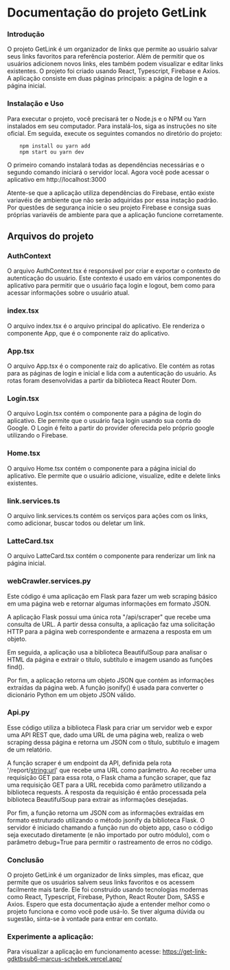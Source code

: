 # Documentação do projeto GetLink

### Introdução

  O projeto GetLink é um organizador de links que permite ao usuário salvar seus links favoritos para referência posterior. Além de permitir que os usuários adicionem novos links, eles também podem visualizar e editar links existentes. O projeto foi criado usando React, Typescript, Firebase e Axios. A aplicação consiste em duas páginas principais: a página de login e a página inicial.

### Instalação e Uso

Para executar o projeto, você precisará ter o Node.js e o NPM ou Yarn instalados em seu computador. Para instalá-los, siga as instruções no site oficial. Em seguida, execute os seguintes comandos no diretório do projeto:

        npm install ou yarn add
        npm start ou yarn dev

O primeiro comando instalará todas as dependências necessárias e o segundo comando iniciará o servidor local. Agora você pode acessar o aplicativo em http://localhost:3000

Atente-se que a aplicação utiliza dependências do Firebase, então existe variavéis de ambiente que não serão adquiridas por essa instação padrão. Por questões de segurança inicie o seu projeto Firebase e consiga suas próprias variavéis de ambiente para que a aplicação funcione corretamente.

## Arquivos do projeto

### AuthContext

O arquivo AuthContext.tsx é responsável por criar e exportar o contexto de autenticação do usuário. Este contexto é usado em vários componentes do aplicativo para permitir que o usuário faça login e logout, bem como para acessar informações sobre o usuário atual.

### index.tsx

O arquivo index.tsx é o arquivo principal do aplicativo. Ele renderiza o componente App, que é o componente raiz do aplicativo.

### App.tsx

O arquivo App.tsx é o componente raiz do aplicativo. Ele contém as rotas para as páginas de login e inicial e lida com a autenticação do usuário. As rotas foram desenvolvidas a partir da biblioteca React Router Dom.

### Login.tsx

O arquivo Login.tsx contém o componente para a página de login do aplicativo. Ele permite que o usuário faça login usando sua conta do Google. O Login é feito a partir do provider oferecida pelo próprio google utilizando o Firebase.

### Home.tsx

O arquivo Home.tsx contém o componente para a página inicial do aplicativo. Ele permite que o usuário adicione, visualize, edite e delete links existentes.

### link.services.ts

O arquivo link.services.ts contém os serviços para ações com os links, como adicionar, buscar todos ou deletar um link.

### LatteCard.tsx

O arquivo LatteCard.tsx contém o componente para renderizar um link na página inicial.

### webCrawler.services.py 

Este código é uma aplicação em Flask para fazer um web scraping básico em uma página web e retornar algumas informações em formato JSON.

A aplicação Flask possui uma única rota "/api/scraper" que recebe uma consulta de URL. A partir dessa consulta, a aplicação faz uma solicitação HTTP para a página web correspondente e armazena a resposta em um objeto.

Em seguida, a aplicação usa a biblioteca BeautifulSoup para analisar o HTML da página e extrair o título, subtítulo e imagem usando as funções find().

Por fim, a aplicação retorna um objeto JSON que contém as informações extraídas da página web. A função jsonify() é usada para converter o dicionário Python em um objeto JSON válido.

### Api.py 

Esse código utiliza a biblioteca Flask para criar um servidor web e expor uma API REST que, dado uma URL de uma página web, realiza o web scraping dessa página e retorna um JSON com o título, subtítulo e imagem de um relatório.

A função scraper é um endpoint da API, definida pela rota '/report/<string:url>' que recebe uma URL como parâmetro. Ao receber uma requisição GET para essa rota, o Flask chama a função scraper, que faz uma requisição GET para a URL recebida como parâmetro utilizando a biblioteca requests. A resposta da requisição é então processada pela biblioteca BeautifulSoup para extrair as informações desejadas.

Por fim, a função retorna um JSON com as informações extraídas em formato estruturado utilizando o método jsonify da biblioteca Flask. O servidor é iniciado chamando a função run do objeto app, caso o código seja executado diretamente (e não importado por outro módulo), com o parâmetro debug=True para permitir o rastreamento de erros no código.

### Conclusão 

O projeto GetLink é um organizador de links simples, mas eficaz, que permite que os usuários salvem seus links favoritos e os acessem facilmente mais tarde. Ele foi construído usando tecnologias modernas como React, Typescript, Firebase, Python, React Router Dom, SASS e Axios. Espero que esta documentação ajude a entender melhor como o projeto funciona e como você pode usá-lo. Se tiver alguma dúvida ou sugestão, sinta-se à vontade para entrar em contato.

### Experimente a aplicação:

Para visualizar a aplicação em funcionamento acesse: https://get-link-gdktbsub6-marcus-schebek.vercel.app/

